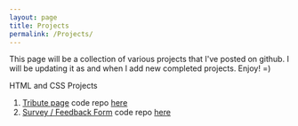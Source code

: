 ```yaml
---
layout: page
title: Projects
permalink: /Projects/
---
```


This page will be a collection of various projects that I've posted on github.
I will be updating it as and when I add new completed projects. Enjoy! =)

HTML and CSS Projects

1. [Tribute page](https://ye-song.github.io/Tribute-Page/) code repo [here](https://github.com/ye-song/Tribute-Page)
2. [Survey / Feedback Form](https://ye-song.github.io/Survey-Form/) code repo [here](https://github.com/ye-song/Survey-Form)
